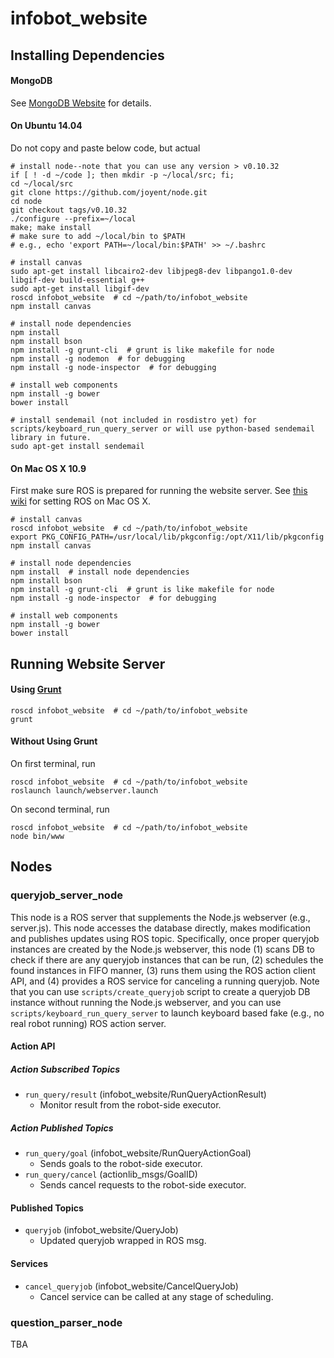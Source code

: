 # infobot_website

## Installing Dependencies

#### MongoDB

See [MongoDB Website](http://docs.mongodb.org/manual/installation/) for details.

#### On Ubuntu 14.04

Do not copy and paste below code, but actual

```
# install node--note that you can use any version > v0.10.32
if [ ! -d ~/code ]; then mkdir -p ~/local/src; fi;
cd ~/local/src
git clone https://github.com/joyent/node.git
cd node
git checkout tags/v0.10.32
./configure --prefix=~/local
make; make install
# make sure to add ~/local/bin to $PATH
# e.g., echo 'export PATH=~/local/bin:$PATH' >> ~/.bashrc

# install canvas
sudo apt-get install libcairo2-dev libjpeg8-dev libpango1.0-dev libgif-dev build-essential g++
sudo apt-get install libgif-dev
roscd infobot_website  # cd ~/path/to/infobot_website
npm install canvas

# install node dependencies
npm install
npm install bson
npm install -g grunt-cli  # grunt is like makefile for node
npm install -g nodemon  # for debugging
npm install -g node-inspector  # for debugging

# install web components
npm install -g bower
bower install

# install sendemail (not included in rosdistro yet) for scripts/keyboard_run_query_server or will use python-based sendemail library in future.
sudo apt-get install sendemail
```

#### On Mac OS X 10.9

First make sure ROS is prepared for running the website server. See [this wiki](https://github.com/pronobis/sara/wiki/Draft-of-Installation-Instructions-for-Mac-OS-X-10.9) for setting ROS on Mac OS X.

```
# install canvas
roscd infobot_website  # cd ~/path/to/infobot_website
export PKG_CONFIG_PATH=/usr/local/lib/pkgconfig:/opt/X11/lib/pkgconfig
npm install canvas

# install node dependencies
npm install  # install node dependencies
npm install bson
npm install -g grunt-cli  # grunt is like makefile for node
npm install -g node-inspector  # for debugging

# install web components
npm install -g bower
bower install
```

## Running Website Server

#### Using [Grunt](http://gruntjs.com/)

```
roscd infobot_website  # cd ~/path/to/infobot_website
grunt
```

#### Without Using Grunt

On first terminal, run

```
roscd infobot_website  # cd ~/path/to/infobot_website
roslaunch launch/webserver.launch
```

On second terminal, run

```
roscd infobot_website  # cd ~/path/to/infobot_website
node bin/www
```

## Nodes

### queryjob_server_node

This node is a ROS server that supplements the Node.js webserver (e.g., server.js). This node accesses the database directly, makes modification and publishes updates using ROS topic. Specifically, once proper queryjob instances are created by the Node.js webserver, this node (1) scans DB to check if there are any queryjob instances that can be run, (2) schedules the found instances in FIFO manner, (3) runs them using the ROS action client API, and (4) provides a ROS service for canceling a running queryjob. Note that you can use `scripts/create_queryjob` script to create a queryjob DB instance without running the Node.js webserver, and you can use `scripts/keyboard_run_query_server` to launch keyboard based fake (e.g., no real robot running) ROS action server.

#### Action API

##### Action Subscribed Topics

* `run_query/result` (infobot_website/RunQueryActionResult)
  * Monitor result from the robot-side executor.

##### Action Published Topics

* `run_query/goal` (infobot_website/RunQueryActionGoal)
  * Sends goals to the robot-side executor.
* `run_query/cancel` (actionlib_msgs/GoalID)
  * Sends cancel requests to the robot-side executor.

#### Published Topics

* `queryjob` (infobot_website/QueryJob)
  * Updated queryjob wrapped in ROS msg.

#### Services

* `cancel_queryjob` (infobot_website/CancelQueryJob)
  * Cancel service can be called at any stage of scheduling.

### question_parser_node

TBA

